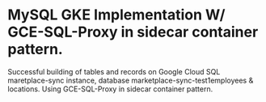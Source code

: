 # MySQL GKE Implementation W/ GCE-SQL-Proxy in sidecar container pattern.

Successful building of tables and records on Google Cloud SQL maretplace-sync instance, database marketplace-sync-test1employees & locations. Using GCE-SQL-Proxy in sidecar container pattern.
